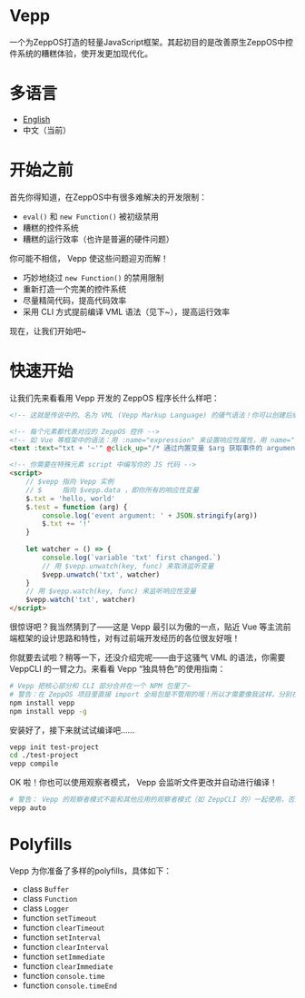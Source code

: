 # Vepp
一个为ZeppOS打造的轻量JavaScript框架。其起初目的是改善原生ZeppOS中控件系统的糟糕体验，使开发更加现代化。

# 多语言
- [English](https://github.com/jwhgzs/vepp/blob/master/README.md)
- 中文（当前）

# 开始之前
首先你得知道，在ZeppOS中有很多难解决的开发限制：

- `eval()` 和 `new Function()` 被初级禁用
- 糟糕的控件系统
- 糟糕的运行效率（也许是普遍的硬件问题）

你可能不相信， Vepp 使这些问题迎刃而解！

- 巧妙地绕过 `new Function()` 的禁用限制
- 重新打造一个完美的控件系统
- 尽量精简代码，提高代码效率
- 采用 CLI 方式提前编译 VML 语法（见下~），提高运行效率

现在，让我们开始吧~

# 快速开始
让我们先来看看用 Vepp 开发的 ZeppOS 程序长什么样吧：

```html
<!-- 这就是传说中的、名为 VML (Vepp Markup Language) 的骚气语法！你可以创建后缀为 .vepp 的文件来使用它 -->

<!-- 每个元素都代表对应的 ZeppOS 控件 -->
<!-- 如 Vue 等框架中的语法：用 :name="expression" 来设置响应性属性，用 name="text" 来设置静态字符串属性，用 @name="statements" 来注册事件。 -->
<text :text="txt + '~'" @click_up="/* 通过内置变量 $arg 获取事件的 argument */ test($arg)"></text>

<!-- 你需要在特殊元素 script 中编写你的 JS 代码 -->
<script>
    // $vepp 指向 Vepp 实例
    // $     指向 $vepp.data ，即你所有的响应性变量
    $.txt = 'hello, world'
    $.test = function (arg) {
        console.log('event argument: ' + JSON.stringify(arg))
        $.txt += '!'
    }
	
    let watcher = () => {
        console.log(`variable 'txt' first changed.`)
    	// 用 $vepp.unwatch(key, func) 来取消监听变量
        $vepp.unwatch('txt', watcher)
    }
    // 用 $vepp.watch(key, func) 来监听响应性变量
    $vepp.watch('txt', watcher)
</script>
```

很惊讶吧？我当然猜到了——这是 Vepp 最引以为傲的一点，贴近 Vue 等主流前端框架的设计思路和特性，对有过前端开发经历的各位很友好哦！

你就要去试啦？稍等一下，还没介绍完呢——由于这骚气 VML 的语法，你需要 VeppCLI 的一臂之力。来看看 Vepp “独具特色”的使用指南：

```bash
# Vepp 把核心部分和 CLI 部分合并在一个 NPM 包里了~
# 警告：在 ZeppOS 项目里直接 import 全局包是不管用的哦！所以才需要像我这样，分别在你的项目和全局都安装一次
npm install vepp
npm install vepp -g
```

安装好了，接下来就试试编译吧……

```bash
vepp init test-project
cd ./test-project
vepp compile
```

OK 啦！你也可以使用观察者模式， Vepp 会监听文件更改并自动进行编译！

```bash
# 警告： Vepp 的观察者模式不能和其他应用的观察者模式（如 ZeppCLI 的）一起使用，否则可能会监听失效！
vepp auto
```

# Polyfills
Vepp 为你准备了多样的polyfills，具体如下：

- class `Buffer`
- class `Function`
- class `Logger`
- function `setTimeout`
- function `clearTimeout`
- function `setInterval`
- function `clearInterval`
- function `setImmediate`
- function `clearImmediate`
- function `console.time`
- function `console.timeEnd`